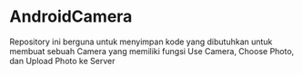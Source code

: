 # AndroidCamera
Repository ini berguna untuk menyimpan kode yang dibutuhkan untuk membuat sebuah Camera yang memiliki fungsi Use Camera, Choose Photo, dan Upload Photo ke Server
